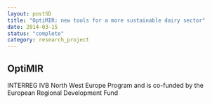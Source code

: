```yaml
---
layout: postSD
title: "OptiMIR: new tools for a more sustainable dairy sector"
date: 2014-03-15
status: "complete"
category: research_project
---
```


## OptiMIR 

INTERREG IVB North West Europe Program and is co-funded by the European Regional Development Fund
